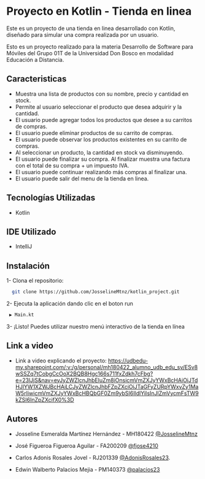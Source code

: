 
# Proyecto en Kotlin - Tienda en linea

Este es un proyecto de una tienda en linea desarrollado con Kotlin, diseñado para simular una compra realizada por un usuario.

Esto es un proyecto realizado para la materia Desarrollo de Software para Móviles del Grupo 01T de la Universidad Don Bosco en modalidad Educación a Distancia.



## Caracteristicas

- Muestra una lista de productos con su nombre, precio y cantidad en stock.
- Permite al usuario seleccionar el producto que desea adquirir y la cantidad.
- El usuario puede agregar todos los productos que desee a su carritos de compras.
- El usuario puede eliminar productos de su carrito de compras.
- El usuario puede observar los productos existentes en su carrito de compras.
- Al seleccionar un producto, la cantidad en stock va disminuyendo.
- El usuario puede finalizar su compra. Al finalizar muestra una factura con el total de su compra + un impuesto IVA.
- El usuario puede continuar realizando más compras al finalizar una.
- El usuario puede salir del menu de la tienda en linea.

## Tecnologías Utilizadas

- Kotlin

## IDE Utilizado

- IntelliJ 




## Instalación
1- Clona el repositorio:
```bash
  git clone https://github.com/JosselineMtnz/kotlin_project.git 
```

2- Ejecuta la aplicación dando clic en el boton run
```bash
 ▶ Main.kt
```
3- ¡Listo! Puedes utilizar nuestro menú interactivo de la tienda en línea

## Link a video

- Link a video explicando el proyecto: https://udbedu-my.sharepoint.com/:v:/g/personal/mh180422_alumno_udb_edu_sv/ESv8wSSZq7tCobgCcOoX2BQB8Hgc166s711fxZdkh7cFbg?e=23lJjS&nav=eyJyZWZlcnJhbEluZm8iOnsicmVmZXJyYWxBcHAiOiJTdHJlYW1XZWJBcHAiLCJyZWZlcnJhbFZpZXciOiJTaGFyZURpYWxvZy1MaW5rIiwicmVmZXJyYWxBcHBQbGF0Zm9ybSI6IldlYiIsInJlZmVycmFsTW9kZSI6InZpZXcifX0%3D





## Autores

- Josseline Esmeralda Martínez Hernández - MH180422 [@JosselineMtnz](https://github.com/JosselineMtnz)

-  José Figueroa Figueroa Aguilar - FA200209 [@fjose4210](https://github.com/fjose4210)

- Carlos Adonis Rosales Jovel - RJ201339 [@AdonisRosales23](https://github.com/AdonisRosales23).

- Edwin Walberto Palacios Mejia - PM140373 [@palacios23](https://github.com/palacios23)
